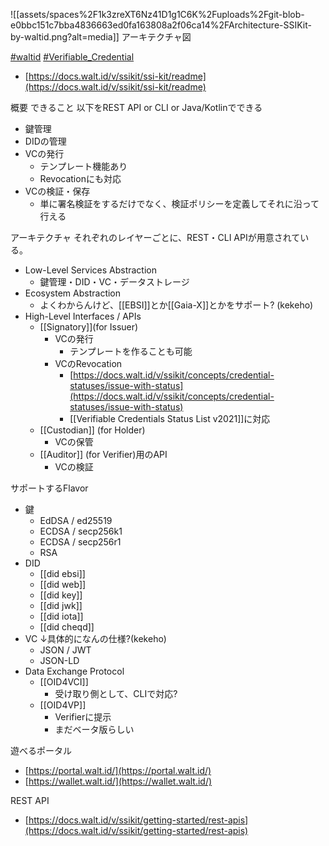 ![[assets/spaces%2F1k3zreXT6Nz41D1g1C6K%2Fuploads%2Fgit-blob-e0bbc151c7bba4836663ed0fa163808a2f06ca14%2FArchitecture-SSIKit-by-waltid.png?alt=media]]
アーキテクチャ図

[#waltid](waltid) [#Verifiable_Credential](Verifiable_Credential)
- [https://docs.walt.id/v/ssikit/ssi-kit/readme](https://docs.walt.id/v/ssikit/ssi-kit/readme)

概要
できること
以下をREST API or CLI or Java/Kotlinでできる
- 鍵管理
- DIDの管理
- VCの発行
	- テンプレート機能あり
	- Revocationにも対応
- VCの検証・保存
	- 単に署名検証をするだけでなく、検証ポリシーを定義してそれに沿って行える

アーキテクチャ
それぞれのレイヤーごとに、REST・CLI APIが用意されている。
- Low-Level Services Abstraction
	- 鍵管理・DID・VC・データストレージ
- Ecosystem Abstraction
	- よくわからんけど、[[EBSI]]とか[[Gaia-X]]とかをサポート? (kekeho)
- High-Level Interfaces / APIs
	- [[Signatory]](for Issuer)
		- VCの発行
			- テンプレートを作ることも可能
		- VCのRevocation
			- [https://docs.walt.id/v/ssikit/concepts/credential-statuses/issue-with-status](https://docs.walt.id/v/ssikit/concepts/credential-statuses/issue-with-status)
			- [[Verifiable Credentials Status List v2021]]に対応
	- [[Custodian]] (for Holder)
		- VCの保管
	- [[Auditor]] (for Verifier)用のAPI
		- VCの検証

サポートするFlavor
- 鍵
	- EdDSA / ed25519
	- ECDSA / secp256k1
	- ECDSA / secp256r1
	- RSA
- DID
	- [[did ebsi]]
	- [[did web]]
	- [[did key]]
	- [[did jwk]]
	- [[did iota]]
	- [[did cheqd]]
- VC   ↓具体的になんの仕様?(kekeho)
	- JSON / JWT
	- JSON-LD
- Data Exchange Protocol
	- [[OID4VCI]]
		- 受け取り側として、CLIで対応?
	- [[OID4VP]]
		- Verifierに提示
		- まだベータ版らしい

遊べるポータル
- [https://portal.walt.id/](https://portal.walt.id/)
- [https://wallet.walt.id/](https://wallet.walt.id/)

REST API
- [https://docs.walt.id/v/ssikit/getting-started/rest-apis](https://docs.walt.id/v/ssikit/getting-started/rest-apis)
